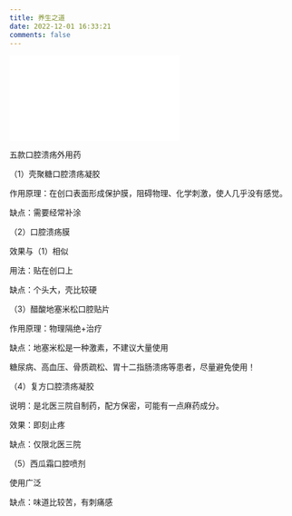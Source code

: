 ```yaml
---
title: 养生之道
date: 2022-12-01 16:33:21
comments: false
---
```




<iframe src="//player.bilibili.com/player.html?aid=903281707&bvid=BV1xP4y197wZ&cid=911954704&page=1" scrolling="no" border="0" frameborder="no" framespacing="0" allowfullscreen="true"> </iframe>

五款口腔溃疡外用药



（1）壳聚糖口腔溃疡凝胶

作用原理：在创口表面形成保护膜，阻碍物理、化学刺激，使人几乎没有感觉。

缺点：需要经常补涂



（2）口腔溃疡膜

效果与（1）相似

用法：贴在创口上

缺点：个头大，壳比较硬



（3）醋酸地塞米松口腔贴片

作用原理：物理隔绝+治疗

缺点：地塞米松是一种激素，不建议大量使用

糖尿病、高血压、骨质疏松、胃十二指肠溃疡等患者，尽量避免使用！



（4）复方口腔溃疡凝胶

说明：是北医三院自制药，配方保密，可能有一点麻药成分。

效果：即刻止疼

缺点：仅限北医三院



（5）西瓜霜口腔喷剂

使用广泛

缺点：味道比较苦，有刺痛感
